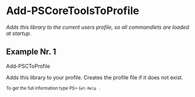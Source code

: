 # Add-PSCoreToolsToProfile

*Adds this library to the current users profile, so all commandlets are loaded at startup.*



## Example Nr. 1
Add-PSCToProfile

Adds this library to your profile. Creates the profile file if it does not exist.


<small>To get the full information type PS> `Get-Help .`</small>
